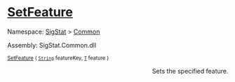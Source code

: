 # [SetFeature](./Signature-100663441.md)

Namespace: [SigStat]() > [Common](./../README.md)

Assembly: SigStat.Common.dll

<sub>[SetFeature](./Signature-100663441.md) ( [`String`](https://docs.microsoft.com/en-us/dotnet/api/System.String) featureKey, [`T`](./Signature-100663441.md) feature )         <div style = "text-align: right" >Sets the specified feature.</div></sub>

